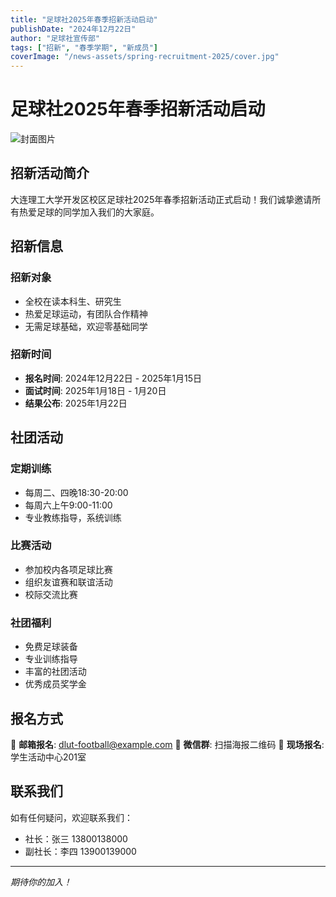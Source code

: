 ```yaml
---
title: "足球社2025年春季招新活动启动"
publishDate: "2024年12月22日"
author: "足球社宣传部"
tags: ["招新", "春季学期", "新成员"]
coverImage: "/news-assets/spring-recruitment-2025/cover.jpg"
---
```


# 足球社2025年春季招新活动启动

![封面图片](/news-assets/spring-recruitment-2025/cover.jpg)

## 招新活动简介

大连理工大学开发区校区足球社2025年春季招新活动正式启动！我们诚挚邀请所有热爱足球的同学加入我们的大家庭。

## 招新信息

### 招新对象
- 全校在读本科生、研究生
- 热爱足球运动，有团队合作精神
- 无需足球基础，欢迎零基础同学

### 招新时间
- **报名时间**: 2024年12月22日 - 2025年1月15日
- **面试时间**: 2025年1月18日 - 1月20日
- **结果公布**: 2025年1月22日

## 社团活动

### 定期训练
- 每周二、四晚18:30-20:00
- 每周六上午9:00-11:00
- 专业教练指导，系统训练

### 比赛活动
- 参加校内各项足球比赛
- 组织友谊赛和联谊活动
- 校际交流比赛

### 社团福利
- 免费足球装备
- 专业训练指导
- 丰富的社团活动
- 优秀成员奖学金

## 报名方式

📧 **邮箱报名**: dlut-football@example.com
📱 **微信群**: 扫描海报二维码
📍 **现场报名**: 学生活动中心201室

## 联系我们

如有任何疑问，欢迎联系我们：
- 社长：张三 13800138000
- 副社长：李四 13900139000

---

*期待你的加入！*
